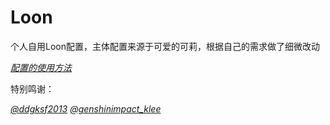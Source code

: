 # Loon
个人自用Loon配置，主体配置来源于可爱的可莉，根据自己的需求做了细微改动

[*配置的使用方法*](https://t.me/c/1653179696/147)

特别鸣谢：

[*@ddgksf2013*](https://t.me/ddgksf2013_bot)
[*@genshinimpact_klee*](https://t.me/genshinimpact_klee)
